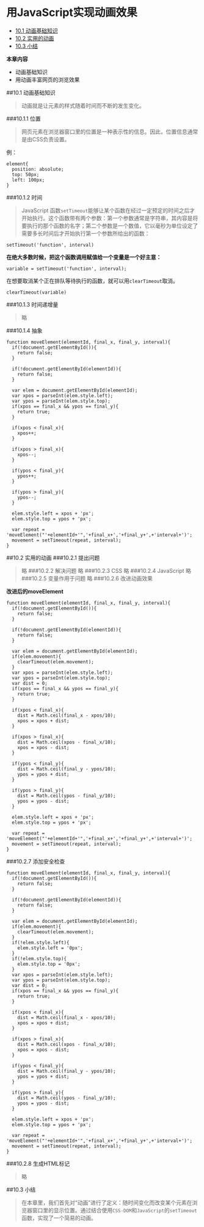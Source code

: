 # 用JavaScript实现动画效果
- <a href="#no1">10.1 动画基础知识</a>
- <a href="#no2">10.2 实用的动画</a>
- <a href="#no3">10.3 小结</a>

**本章内容**

- 动画基础知识
- 用动画丰富网页的浏览效果

##<a name="no1">10.1 动画基础知识</a>

> 动画就是让元素的样式随着时间而不断的发生变化。

###10.1.1 位置

> 网页元素在浏览器窗口里的位置是一种表示性的信息。因此，位置信息通常是由CSS负责设置。

例：

    element{
      position: absolute;
      top: 50px;
      left: 100px;
    }


###10.1.2 时间

> JavaScript 函数`setTimeout`能够让某个函数在经过一定预定的时间之后才开始执行。这个函数带有两个参数：第一个参数通常是字符串，其内容是将要执行的那个函数的名字；第二个参数是一个数值，它以毫秒为单位设定了需要多长时间后才开始执行第一个参数所给出的函数：

	setTimeout('function', interval)

**在绝大多数时候，把这个函数调用赋值给一个变量是一个好主意：**

	variable = setTimeout('function', interval);

在想要取消某个正在排队等待执行的函数，就可以用`clearTimeout`取消。

	clearTimeout(variable)

###10.1.3 时间递增量

> 略

###10.1.4 抽象

	function moveElement(elementId, final_x, final_y, interval){
	  if(!document.getElementById()){
	    return false;
	  }
	
	  if(!document.getElementById(elementId)){
	    return false;
	  }
	
	  var elem = document.getElementById(elementId);
	  var xpos = parseInt(elem.style.left);
	  var ypos = parseInt(elem.style.top);
	  if(xpos == final_x && ypos == final_y){
	    return true;
	  }
	
	  if(xpos < final_x){
	    xpos++;
	  }
	
	  if(xpos > final_x){
	    xpos--;
	  }
	
	  if(ypos < final_y){
	    ypos++;
	  }
	
	  if(ypos > final_y){
	    ypos--;
	  }
	
	  elem.style.left = xpos + 'px';
	  elem.style.top = ypos + 'px';
	
	  var repeat = 'moveElement("'+elementId+'",'+final_x+','+final_y+',+'interval+')';
	  movement = setTimeout(repeat, interval);
	}

##<a name="no2">10.2 实用的动画</a>
###10.2.1 提出问题
> 略
###10.2.2 解决问题
> 略
###10.2.3 CSS
> 略
###10.2.4 JavaScript
> 略
###10.2.5 变量作用于问题
> 略
###10.2.6 改进动画效果

**改进后的moveElement**

	function moveElement(elementId, final_x, final_y, interval){
	  if(!document.getElementById()){
	    return false;
	  }
	
	  if(!document.getElementById(elementId)){
	    return false;
	  }
	
	  var elem = document.getElementById(elementId);
	  if(elem.movement){
	    clearTimeout(elem.movement);
	  }
	  var xpos = parseInt(elem.style.left);
	  var ypos = parseInt(elem.style.top);
	  var dist = 0;
	  if(xpos == final_x && ypos == final_y){
	    return true;
	  }
	
	  if(xpos < final_x){
	    dist = Math.ceil(final_x - xpos/10);
	    xpos = xpos + dist;
	  }
	
	  if(xpos > final_x){
	    dist = Math.ceil(xpos - final_x/10);
	    xpos = xpos - dist;
	  }
	
	  if(ypos < final_y){
	    dist = Math.ceil(final_y - ypos/10);
	    ypos = ypos + dist;
	  }
	
	  if(ypos > final_y){
	    dist = Math.ceil(ypos - final_y/10);
	    ypos = ypos - dist;
	  }
	
	  elem.style.left = xpos + 'px';
	  elem.style.top = ypos + 'px';
	
	  var repeat = 'moveElement("'+elementId+'",'+final_x+','+final_y+',+'interval+')';
	  movement = setTimeout(repeat, interval);
	}

###10.2.7 添加安全检查

	function moveElement(elementId, final_x, final_y, interval){
	  if(!document.getElementById()){
	    return false;
	  }
	
	  if(!document.getElementById(elementId)){
	    return false;
	  }
	
	  var elem = document.getElementById(elementId);
	  if(elem.movement){
	    clearTimeout(elem.movement);
	  }
	  if(!elem.style.left){
	    elem.style.left = '0px';
	  }
	  if(!elem.style.top){
	    elem.style.top = '0px';
	  }
	  var xpos = parseInt(elem.style.left);
	  var ypos = parseInt(elem.style.top);
	  var dist = 0;
	  if(xpos == final_x && ypos == final_y){
	    return true;
	  }
	
	  if(xpos < final_x){
	    dist = Math.ceil(final_x - xpos/10);
	    xpos = xpos + dist;
	  }
	
	  if(xpos > final_x){
	    dist = Math.ceil(xpos - final_x/10);
	    xpos = xpos - dist;
	  }
	
	  if(ypos < final_y){
	    dist = Math.ceil(final_y - ypos/10);
	    ypos = ypos + dist;
	  }
	
	  if(ypos > final_y){
	    dist = Math.ceil(ypos - final_y/10);
	    ypos = ypos - dist;
	  }
	
	  elem.style.left = xpos + 'px';
	  elem.style.top = ypos + 'px';
	
	  var repeat = 'moveElement("'+elementId+'",'+final_x+','+final_y+',+'interval+')';
	  movement = setTimeout(repeat, interval);
	}

###10.2.8 生成HTML标记
> 略

##<a name="no3">10.3 小结</a>

> 在本章里，我们首先对“动画”进行了定义：随时间变化而改变某个元素在浏览器窗口里的显示位置。通过结合使用`CSS-DOM`和`JavaScript`的`setTimeout`函数，实现了一个简易的动画。